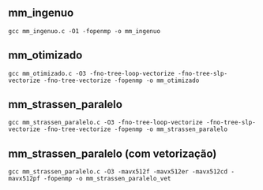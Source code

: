 ## mm_ingenuo
```console
gcc mm_ingenuo.c -O1 -fopenmp -o mm_ingenuo
```

## mm_otimizado
```console
gcc mm_otimizado.c -O3 -fno-tree-loop-vectorize -fno-tree-slp-vectorize -fno-tree-vectorize -fopenmp -o mm_otimizado
```

## mm_strassen_paralelo
```console
gcc mm_strassen_paralelo.c -O3 -fno-tree-loop-vectorize -fno-tree-slp-vectorize -fno-tree-vectorize -fopenmp -o mm_strassen_paralelo
```

## mm_strassen_paralelo (com vetorização)
```console
gcc mm_strassen_paralelo.c -O3 -mavx512f -mavx512er -mavx512cd -mavx512pf -fopenmp -o mm_strassen_paralelo_vet
```